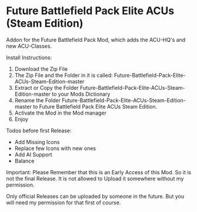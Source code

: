 # Future Battlefield Pack Elite ACUs (Steam Edition)
Addon for the Future Battlefield Pack Mod, which adds the ACU-HQ's and new ACU-Classes.

Install Instructions:
1) Download the Zip File
2) The Zip File and the Folder in it is called: Future-Battlefield-Pack-Elite-ACUs-Steam-Edition-master
3) Extract or Copy the Folder Future-Battlefield-Pack-Elite-ACUs-Steam-Edition-master to your Mods Dictionary 
4) Rename the Folder Future-Battlefield-Pack-Elite-ACUs-Steam-Edition-master to Future Battlefield Pack Elite ACUs Steam Edition. 
5) Activate the Mod in the Mod manager 
6) Enjoy 

Todos before first Release: 
- Add Missing Icons
- Replace few Icons with new ones
- Add AI Support
- Balance 

Important:
Please Remember that this is an Early Access of this Mod.
So it is not the final Release. 
It is not allowed to Upload it somewhere without my permission.

Only official Releases can be uploaded by someone in the future. 
But you will need my permission for that first of course. 


